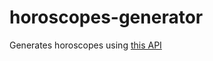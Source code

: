 # horoscopes-generator

Generates horoscopes using [this API](https://github.com/sameerkumar18/aztro)
